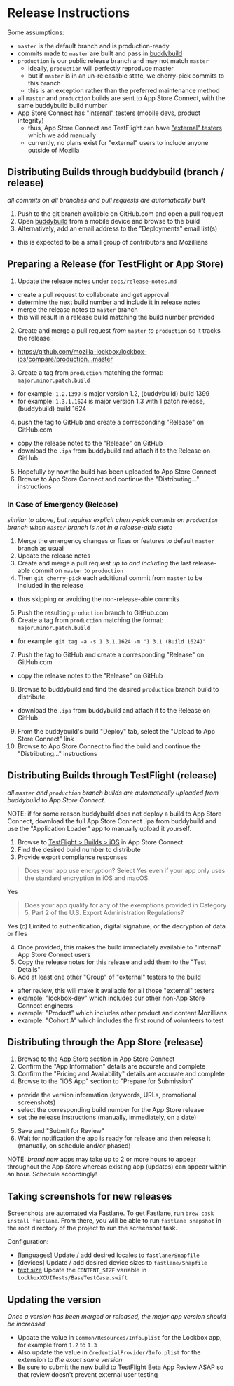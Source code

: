 # Release Instructions

Some assumptions:

- `master` is the default branch and is production-ready
- commits made to `master` are built and pass in [buddybuild][1]
- `production` is our public release branch and may not match `master`
  - ideally, `production` will perfectly reproduce master
  - but if `master` is in an un-releasable state, we cherry-pick commits to this branch
  - this is an exception rather than the preferred maintenance method
- all `master` and `production` builds are sent to App Store Connect, with the same buddybuild build number
- App Store Connect has ["internal" testers][2] (mobile devs, product integrity)
  - thus, App Store Connect and TestFlight can have ["external" testers][2] which we add manually
  - currently, no plans exist for "external" users to include anyone outside of Mozilla

## Distributing Builds through buddybuild (branch / release)

_all commits on all branches and pull requests are automatically built_

1. Push to the git branch available on GitHub.com and open a pull request
2. Open [buddybuild][1] from a mobile device and browse to the build
3. Alternatively, add an email address to the "Deployments" email list(s)
  - this is expected to be a small group of contributors and Mozillians

## Preparing a Release (for TestFlight or App Store)

1. Update the release notes under `docs/release-notes.md`
  - create a pull request to collaborate and get approval
  - determine the next build number and include it in release notes
  - merge the release notes to `master` branch
  - this will result in a release build matching the build number provided
2. Create and merge a pull request _from_ `master` _to_ `production` so it tracks the release
  - https://github.com/mozilla-lockbox/lockbox-ios/compare/production...master
3. Create a tag from `production` matching the format: `major.minor.patch.build`
  - for example: `1.2.1399` is major version 1.2, (buddybuild) build 1399
  - for example: `1.3.1.1624` is major version 1.3 with 1 patch release, (buddybuild) build 1624
4. push the tag to GitHub and create a corresponding "Release" on GitHub.com
  - copy the release notes to the "Release" on GitHub
  - download the `.ipa` from buddybuild and attach it to the Release on GitHub
5. Hopefully by now the build has been uploaded to App Store Connect
6. Browse to App Store Connect and continue the "Distributing..." instructions

### In Case of Emergency (Release)

_similar to above, but requires explicit cherry-pick commits on `production` branch when `master` branch is not in a release-able state_

1. Merge the emergency changes or fixes or features to default `master` branch as usual
2. Update the release notes
3. Create and merge a pull request _up to and including_ the last release-able commit on `master` to `production`
4. Then `git cherry-pick` each additional commit from `master` to be included in the release
  - thus skipping or avoiding the non-release-able commits
5. Push the resulting `production` branch to GitHub.com
6. Create a tag from `production` matching the format: `major.minor.patch.build`
  - for example: `git tag -a -s 1.3.1.1624 -m "1.3.1 (Build 1624)"`
7. Push the tag to GitHub and create a corresponding "Release" on GitHub.com
  - copy the release notes to the "Release" on GitHub
8. Browse to buddybuild and find the desired `production` branch build to distribute
  - download the `.ipa` from buddybuild and attach it to the Release on GitHub
9. From the buddybuild's build "Deploy" tab, select the "Upload to App Store Connect" link
10. Browse to App Store Connect to find the build and continue the "Distributing..." instructions

## Distributing Builds through TestFlight (release)

_all `master` and `production` branch builds are automatically uploaded from buddybuild to App Store Connect._

NOTE: if for some reason buddybuild does not deploy a build to App Store Connect, download the full App Store Connect .ipa from buddybuild and use the "Application Loader" app to manually upload it yourself.

1. Browse to [TestFlight > Builds > iOS][3] in App Store Connect
2. Find the desired build number to distribute
3. Provide export compliance responses
  >Does your app use encryption? Select Yes even if your app only uses the standard encryption in iOS and macOS.  
  
  Yes
  
  >Does your app qualify for any of the exemptions provided in Category 5, Part 2 of the U.S. Export Administration Regulations?  
  
  Yes (c) Limited to authentication, digital signature, or the decryption of data or files

4. Once provided, this makes the build immediately available to "internal" App Store Connect users
4. Copy the release notes for this release and add them to the "Test Details"
5. Add at least one other "Group" of "external" testers to the build
  - after review, this will make it available for all those "external" testers
  - example: "lockbox-dev" which includes our other non-App Store Connect engineers
  - example: "Product" which includes other product and content Mozillians
  - example: "Cohort A" which includes the first round of volunteers to test

## Distributing through the App Store (release)

1. Browse to the [App Store][4] section in App Store Connect
2. Confirm the "App Information" details are accurate and complete
3. Confirm the "Pricing and Availability" details are accurate and complete
4. Browse to the "iOS App" section to "Prepare for Submission"
  - provide the version information (keywords, URLs, promotional screenshots)
  - select the corresponding build number for the App Store release
  - set the release instructions (manually, immediately, on a date)
5. Save and "Submit for Review"
6. Wait for notification the app is ready for release and then release it (manually, on schedule and/or phased)

NOTE: _brand new_ apps may take up to 2 or more hours to appear throughout the App Store whereas existing app (updates) can appear within an hour. Schedule accordingly!

## Taking screenshots for new releases

Screenshots are automated via Fastlane. To get Fastlane, run `brew cask install fastlane`. From there, you will be able to run `fastlane snapshot` in the root directory of the project to run the screenshot task.

Configuration:
- [languages] Update / add desired locales to `fastlane/Snapfile`
- [devices] Update / add desired device sizes to `fastlane/Snapfile`
- [text size][5] Update the `CONTENT_SIZE` variable in `LockboxXCUITests/BaseTestCase.swift`

## Updating the version

_Once a version has been merged or released, the major app version should be increased_

- Update the value in `Common/Resources/Info.plist` for the Lockbox app, for example from `1.2` to `1.3`
- Also update the value in `CredentialProvider/Info.plist` for the extension to _the exact same version_
- Be sure to submit the new build to TestFlight Beta App Review ASAP so that review doesn't prevent external user testing

[1]: https://dashboard.buddybuild.com/apps/5a0ddb736e19370001034f85
[2]: https://developer.apple.com/testflight/testers/
[3]: https://itunesconnect.apple.com/WebObjects/iTunesConnect.woa/ra/ng/app/1314000270/testflight?section=iosbuilds
[4]: https://itunesconnect.apple.com/WebObjects/iTunesConnect.woa/ra/ng/app/1314000270
[5]: https://stackoverflow.com/questions/38316591/how-to-test-dynamic-type-larger-font-sizes-in-ios-simulator
